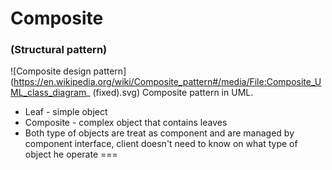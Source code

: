 # Composite
### (Structural pattern)

![Composite design pattern](https://en.wikipedia.org/wiki/Composite_pattern#/media/File:Composite_UML_class_diagram_
(fixed).svg)
Composite pattern in UML.

* Leaf - simple object
* Composite - complex object that contains leaves
* Both type of objects are treat as component and are managed by component interface, client doesn't need to know on
what type of object he operate
===